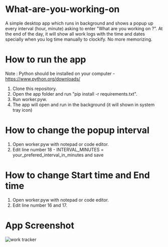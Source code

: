 # What-are-you-working-on
A simple desktop app which runs in background and shows a popup up every interval (hour, minute) asking to enter "What are you working on ?". At the end of the day, it will show all work logs with the time and dates specially when you log time manually to clockify. No more memorizing.

# How to run the app

Note : Python should be installed on your computer -  https://www.python.org/downloads/

1. Clone this repository.
2. Open the app folder and run "pip install -r requirements.txt".
3. Run worker.pyw.
4. The app will open and run in the background (it will shown in system tray icon)

# How to change the popup interval

1. Open worker.pyw with notepad or code editor.
2. Edit line number 18 - INTERVAL_MINUTES = your_prefered_interval_in_minutes and save

# How to change Start time and End time

1. Open worker.pyw with notepad or code editor.
2. Edit line number 16 and 17.

# App Screenshot

![work tracker](https://iili.io/KTEHbSI.png?raw=true "work tracker")


